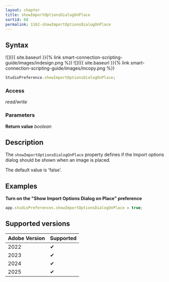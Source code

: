 ```yaml
---
layout: chapter
title: showImportOptionsDialogOnPlace
sortid: 68
permalink: 1162-showImportOptionsDialogOnPlace
---
```


## Syntax

![]({{ site.baseurl }}{% link smart-connection-scripting-guide/images/indesign.png %}) ![]({{ site.baseurl }}{% link smart-connection-scripting-guide/images/incopy.png %})

```javascript
StudioPreference.showImportOptionsDialogOnPlace;
```

### Access

_read/write_

### Parameters

**Return value** _boolean_

## Description

The `showImportOptionsDialogOnPlace` property defines if the Import options dialog should be shown when an image is placed.

The default value is 'false'.

## Examples

**Turn on the "Show Import Options Dialog on Place" preference**

```javascript
app.studioPreferences.showImportOptionsDialogOnPlace = true;
```

## Supported versions

| Adobe Version | Supported |
| ------------- | --------- |
| 2022          | ✔         |
| 2023          | ✔         |
| 2024          | ✔         |
| 2025          | ✔         |
